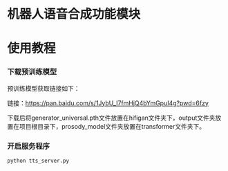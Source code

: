 # 机器人语音合成功能模块
# 使用教程
### 下载预训练模型
预训练模型获取链接如下：

链接：https://pan.baidu.com/s/1JybU_I7fmHjQ4bYmGpuI4g?pwd=6fzy 

下载后将generator_universal.pth文件放置在hifigan文件夹下，output文件夹放置在项目根目录下，prosody_model文件夹放置在transformer文件夹下。

### 开启服务程序
```
python tts_server.py
```
